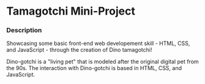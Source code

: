# Tamagotchi Mini-Project

### Description

Showcasing some basic front-end web developement skill - HTML, CSS, and JavaScript - through the creation of Dino tamagotchi!

Dino-gotchi is a "living pet" that is modeled after the original digital pet from the 90s. The interaction with Dino-gotchi is based in HTML, CSS, and JavaScript.
